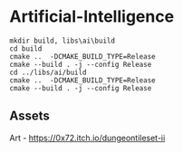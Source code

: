 # Artificial-Intelligence

`mkdir build, libs\ai\build`  
`cd build`  
`cmake ..  -DCMAKE_BUILD_TYPE=Release`  
`cmake --build . -j --config Release`  
`cd ../libs/ai/build`  
`cmake ..  -DCMAKE_BUILD_TYPE=Release`  
`cmake --build . -j --config Release`  

## Assets 
Art - https://0x72.itch.io/dungeontileset-ii